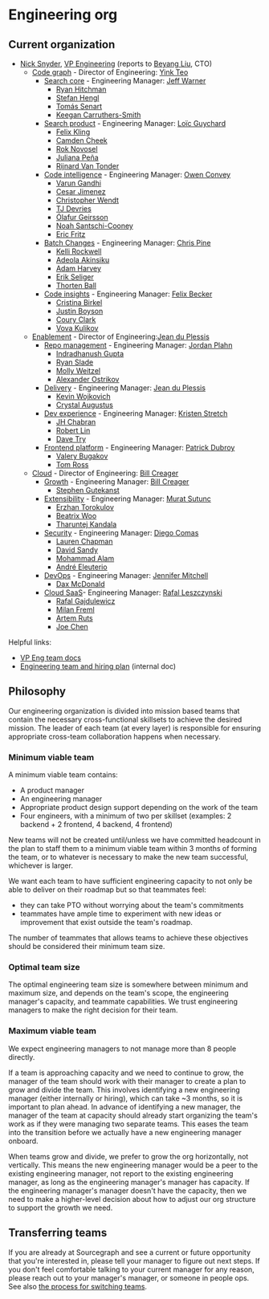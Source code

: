 # Engineering org

## Current organization

- [Nick Snyder](index.md#nick-snyder), [VP Engineering](./roles.md#vp-engineering) (reports to [Beyang Liu](../../company/team/index.md#beyang-liu), CTO)
  - [Code graph](./code-graph/index.md) - Director of Engineering: [Yink Teo](../../company/team/index.md#yink-teo)
    - [Search core](./code-graph/search/core.md) - Engineering Manager: [Jeff Warner](../../company/team/index.md#jeff-warner)
      - [Ryan Hitchman](../../company/team/index.md#ryan-hitchman)
      - [Stefan Hengl](../../company/team/index.md#stefan-hengl)
      - [Tomás Senart](../../company/team/index.md#tomás-senart)
      - [Keegan Carruthers-Smith](../../company/team/index.md#keegan-carruthers-smith)
    - [Search product](./code-graph/search/product.md) - Engineering Manager: [Loïc Guychard](../../company/team/index.md#loïc-guychard)
      - [Felix Kling](../../company/team/index.md#felix-kling)
      - [Camden Cheek](../../company/team/index.md#camden-cheek)
      - [Rok Novosel](../../company/team/index.md#rok-novosel)
      - [Juliana Peña](../../company/team/index.md#juliana-peña)
      - [Rijnard Van Tonder](../../company/team/index.md#rijnard-van-tonder)
    - [Code intelligence](./code-graph/code-intelligence/index.md) - Engineering Manager: [Owen Convey](../../company/team/index.md#owen-convey)
      - [Varun Gandhi](../../company/team/index.md#varun-gandhi)
      - [Cesar Jimenez](../../company/team/index.md#cesar-jimenez)
      - [Christopher Wendt](../../company/team/index.md#christopher-wendt)
      - [TJ Devries](../../company/team/index.md#tj-devries)
      - [Ólafur Geirsson](../../company/team/index.md#ólafur-páll-geirsson)
      - [Noah Santschi-Cooney](../../company/team/index.md#noah-santschi-cooney)
      - [Eric Fritz](../../company/team/index.md#eric-fritz)
    - [Batch Changes](./code-graph/batch-changes/index.md) - Engineering Manager: [Chris Pine](../../company/team/index.md#chris-pine)
      - [Kelli Rockwell](../../company/team/index.md#kelli-rockwell)
      - [Adeola Akinsiku](../../company/team/index.md#adeola-akinsiku)
      - [Adam Harvey](../../company/team/index.md#adam-harvey)
      - [Erik Seliger](../../company/team/index.md#erik-seliger)
      - [Thorten Ball](../../company/team/index.md#thorsten-ball)
    - [Code insights](./code-graph/code-insights/index.md) - Engineering Manager: [Felix Becker](../../company/team/index.md#felix-becker)
      - [Cristina Birkel](../../company/team/index.md#cristina-birkel)
      - [Justin Boyson](../../company/team/index.md#justin-boyson)
      - [Coury Clark](../../company/team/index.md#coury-clark)
      - [Vova Kulikov](../../company/team/index.md#vova-kulikov)
  - [Enablement](./enablement/index.md) - Director of Engineering:[Jean du Plessis](../../company/team/index.md#jean-du-plessis)
    - [Repo management](./enablement/repo-management/index.md) - Engineering Manager: [Jordan Plahn](../../company/team/index.md#jordan-plahn)
      - [Indradhanush Gupta](../../company/team/index.md#indradhanush-gupta)
      - [Ryan Slade](../../company/team/index.md#ryan-slade)
      - [Molly Weitzel](../../company/team/index.md#molly-weitzel)
      - [Alexander Ostrikov](../../company/team/index.md#alexander-ostrikov)
    - [Delivery](./enablement/delivery/index.md) - Engineering Manager: [Jean du Plessis](../../company/team/index.md#jean-du-plessis)
      - [Kevin Wojkovich](../../company/team/index.md#kevin-wojkovich)
      - [Crystal Augustus](../../company/team/index.md#crystal-augustus)
    - [Dev experience](./enablement/dev-experience/index.md) - Engineering Manager: [Kristen Stretch](../../company/team/index.md#kristen-stretch)
      - [JH Chabran](../../company/team/index.md#jh-chabran)
      - [Robert Lin](../../company/team/index.md#robert-lin)
      - [Dave Try](../../company/team/index.md#dave-try)
    - [Frontend platform](./enablement/frontend-platform/index.md) - Engineering Manager: [Patrick Dubroy](../../company/team/index.md#patrick-dubroy)
      - [Valery Bugakov](../../company/team/index.md#valery-bugakov)
      - [Tom Ross](../../company/team/index.md#tom-ross)
  - [Cloud](./cloud/index.md) - Director of Engineering: [Bill Creager](../../company/team/index.md#bill-creager)
    - [Growth](./cloud/growth/index.md) - Engineering Manager: [Bill Creager](../../company/team/index.md#bill-creager)
      - [Stephen Gutekanst](../../company/team/index.md#stephen-gutekanst)
    - [Extensibility](./cloud/extensibility/index.md) - Engineering Manager: [Murat Sutunc](../../company/team/index.md#murat-sutunc)
      - [Erzhan Torokulov](../../company/team/index.md#erzhan-torokulov)
      - [Beatrix Woo](../../company/team/index.md#beatrix-woo)
      - [Tharuntej Kandala](../../company/team/index.md#tharuntej-kandala)
    - [Security](./cloud/security/index.md) - Engineering Manager: [Diego Comas](../../company/team/index.md#diego-comas)
      - [Lauren Chapman](../../company/team/index.md#lauren-chapman)
      - [David Sandy](../../company/team/index.md#david-sandy)
      - [Mohammad Alam](../../company/team/index.md#mohammad-alam)
      - [André Eleuterio](../../company/team/index.md#andré-eleuterio)
    - [DevOps](./cloud/devops/index.md) - Engineering Manager: [Jennifer Mitchell](../../company/team/index.md#jennifer-mitchell)
      - [Dax McDonald](../../company/team/index.md#dax-mcdonald)
    - [Cloud SaaS](./cloud/saas/index.md)- Engineering Manager: [Rafal Leszczynski](../../company/team/index.md#rafal-leszczynski)
      - [Rafal Gajdulewicz](../../company/team/index.md#rafal-gajdulewicz)
      - [Milan Freml](../../company/team/index.md#mila-freml)
      - [Artem Ruts](../../company/team/index.md#artem-ruts)
      - [Joe Chen](../../company/team/index.md#joe-chen)

Helpful links:

- [VP Eng team docs](vpe/index.md)
- [Engineering team and hiring plan](https://docs.google.com/spreadsheets/d/1CIQYQDN2KFyHMmPEx3FqubapyXyapFp0B_DoDJtWvm8/edit#gid=0) (internal doc)

## Philosophy

Our engineering organization is divided into mission based teams that contain the necessary cross-functional skillsets to achieve the desired mission. The leader of each team (at every layer) is responsible for ensuring appropriate cross-team collaboration happens when necessary.

### Minimum viable team

A minimum viable team contains:

- A product manager
- An engineering manager
- Appropriate product design support depending on the work of the team
- Four engineers, with a minimum of two per skillset (examples: 2 backend + 2 frontend, 4 backend, 4 frontend)

New teams will not be created until/unless we have committed headcount in the plan to staff them to a minimum viable team within 3 months of forming the team, or to whatever is necessary to make the new team successful, whichever is larger.

We want each team to have sufficient engineering capacity to not only be able to deliver on their roadmap but so that teammates feel:

- they can take PTO without worrying about the team's commitments
- teammates have ample time to experiment with new ideas or improvement that exist outside the team's roadmap.

The number of teammates that allows teams to achieve these objectives should be considered their minimum team size.

### Optimal team size

The optimal engineering team size is somewhere between minimum and maximum size, and depends on the team's scope, the engineering manager's capacity, and teammate capabilities. We trust engineering managers to make the right decision for their team.

### Maximum viable team

We expect engineering managers to not manage more than 8 people directly.

If a team is approaching capacity and we need to continue to grow, the manager of the team should work with their manager to create a plan to grow and divide the team. This involves identifying a new engineering manager (either internally or hiring), which can take ~3 months, so it is important to plan ahead. In advance of identifying a new manager, the manager of the team at capacity should already start organizing the team's work as if they were managing two separate teams. This eases the team into the transition before we actually have a new engineering manager onboard.

When teams grow and divide, we prefer to grow the org horizontally, not vertically. This means the new engineering manager would be a peer to the existing engineering manager, not report to the existing engineering manager, as long as the engineering manager's manager has capacity. If the engineering manager's manager doesn't have the capacity, then we need to make a higher-level decision about how to adjust our org structure to support the growth we need.

## Transferring teams

If you are already at Sourcegraph and see a current or future opportunity that you're interested in, please tell your manager to figure out next steps. If you don't feel comfortable talking to your current manager for any reason, please reach out to your manager's manager, or someone in people ops. See also [the process for switching teams](../../people-ops/switching-teams.md).
